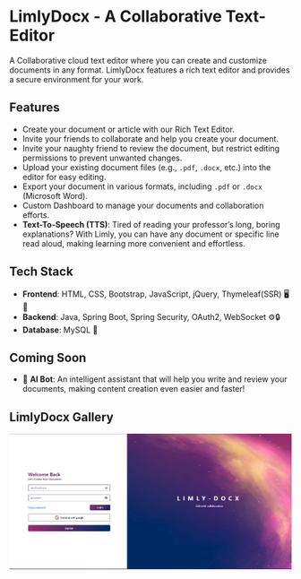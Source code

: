 # LimlyDocx - A Collaborative Text-Editor

A Collaborative cloud text editor where you can create and customize documents in any format. LimlyDocx features a rich text editor and provides a secure environment for your work.

## Features

- Create your document or article with our Rich Text Editor.
- Invite your friends to collaborate and help you create your document.
- Invite your naughty friend to review the document, but restrict editing permissions to prevent unwanted changes.
- Upload your existing document files (e.g., `.pdf`, `.docx`, etc.) into the editor for easy editing.
- Export your document in various formats, including `.pdf` or `.docx` (Microsoft Word).
- Custom Dashboard to manage your documents and collaboration efforts.
- **Text-To-Speech (TTS)**: Tired of reading your professor’s long, boring explanations? With Limly, you can have any document or specific line read aloud, making learning more convenient and effortless.


## Tech Stack

- **Frontend**: HTML, CSS, Bootstrap, JavaScript, jQuery, Thymeleaf(SSR) 🖥️🎨
- **Backend**: Java, Spring Boot, Spring Security, OAuth2, WebSocket ⚙️🔒
- **Database**: MySQL 💾

## Coming Soon

- 🤖 **AI Bot**: An intelligent assistant that will help you write and review your documents, making content creation even easier and faster!

## LimlyDocx Gallery

![LimlyDocx](limlydocx/src/main/resources/static/img/login-image.png "LimlyDocx Login Form")